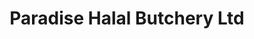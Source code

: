 ---
title: "Paradise Halal Butchery Ltd"
url: /auckland/paradise-halal-butchery-ltd/
shop: butcher
---